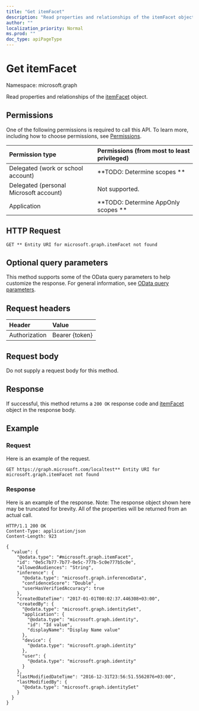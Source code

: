 ```yaml
---
title: "Get itemFacet"
description: "Read properties and relationships of the itemFacet object."
author: ""
localization_priority: Normal
ms.prod: ""
doc_type: apiPageType
---
```


# Get itemFacet

Namespace: microsoft.graph

Read properties and relationships of the [itemFacet](../resources/itemfacet.md) object.

## Permissions
One of the following permissions is required to call this API. To learn more, including how to choose permissions, see [Permissions](/concepts/permissions-reference.md).

|Permission type|Permissions (from most to least privileged)|
|:---|:---|
|Delegated (work or school account)|**TODO: Determine scopes **|
|Delegated (personal Microsoft account)|Not supported.|
|Application|**TODO: Determine AppOnly scopes **|

## HTTP Request
<!-- {
  "blockType": "ignored"
}
-->
``` http
GET ** Entity URI for microsoft.graph.itemFacet not found
```

## Optional query parameters
This method supports some of the OData query parameters to help customize the response. For general information, see [OData query parameters](/graph/query-parameters).

## Request headers
|Header|Value|
|:---|:---|
|Authorization|Bearer {token}|

## Request body
Do not supply a request body for this method.

## Response
If successful, this method returns a `200 OK` response code and [itemFacet](../resources/itemfacet.md) object in the response body.

## Example

### Request
Here is an example of the request.
<!-- {
  "blockType": "request",
  "name": "get_itemfacet"
}
-->
``` http
GET https://graph.microsoft.com/localtest** Entity URI for microsoft.graph.itemFacet not found
```

### Response
Here is an example of the response. Note: The response object shown here may be truncated for brevity. All of the properties will be returned from an actual call.
<!-- {
  "blockType": "response",
  "truncated": true,
  "@odata.type": "microsoft.graph.itemFacet"
}
-->
``` http
HTTP/1.1 200 OK
Content-Type: application/json
Content-Length: 923

{
  "value": {
    "@odata.type": "#microsoft.graph.itemFacet",
    "id": "0e5c7b77-7b77-0e5c-777b-5c0e777b5c0e",
    "allowedAudiences": "String",
    "inference": {
      "@odata.type": "microsoft.graph.inferenceData",
      "confidenceScore": "Double",
      "userHasVerifiedAccuracy": true
    },
    "createdDateTime": "2017-01-01T00:02:37.446308+03:00",
    "createdBy": {
      "@odata.type": "microsoft.graph.identitySet",
      "application": {
        "@odata.type": "microsoft.graph.identity",
        "id": "Id value",
        "displayName": "Display Name value"
      },
      "device": {
        "@odata.type": "microsoft.graph.identity"
      },
      "user": {
        "@odata.type": "microsoft.graph.identity"
      }
    },
    "lastModifiedDateTime": "2016-12-31T23:56:51.5562076+03:00",
    "lastModifiedBy": {
      "@odata.type": "microsoft.graph.identitySet"
    }
  }
}
```

